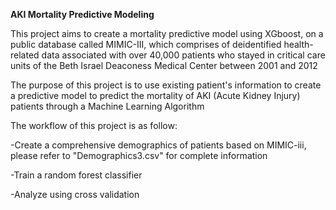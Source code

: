 **AKI Mortality Predictive Modeling**


This project aims to create a mortality predictive model using XGboost, on a public database called MIMIC-III, which comprises of deidentified health-related data associated with over 40,000 patients who stayed in critical care units of the Beth Israel Deaconess Medical Center between 2001 and 2012


The purpose of this project is to use existing patient's information to create a predictive model to predict the mortality of AKI (Acute Kidney Injury) patients through a Machine Learning Algorithm


The workflow of this project is as follow:

-Create a comprehensive demographics of patients based on MIMIC-iii, please refer to "Demographics3.csv" for complete information

-Train a random forest classifier 

-Analyze using cross validation



